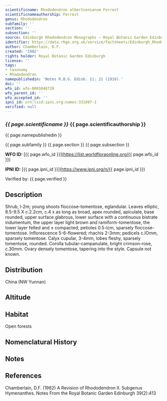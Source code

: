 ```yaml
---
scientificname: Rhododendron albertsenianum Forrest
scientificnameauthorship: Forrest
genus: Rhododendron
subfamily: ''
section: ''
subsection: ''
source: Edinburgh Rhododendron Monographs – Royal Botanic Garden Edinburgh
identifier: https://data.rbge.org.uk/service/factsheets/Edinburgh_Rhododendron_Monographs.xhtml
author: Chamberlain, D.F.
created: '1982'
rights holder: Royal Botanic Garden Edinburgh
license: ''
tags:
- taxonomy
- Rhododendron
namepublishedin: 'Notes R.B.G. Edinb. 11: 21 (1919).'
doi: ''
wfo_id: wfo-0001048728
wfo_parent_id: ''
wfo_accepted_id: ''
ipni_id: urn:lsid:ipni.org:names:331897-1
verified: null
---
```

### _{{ page.scientificname }}_ {{ page.scientificauthorship }}
 {{ page.namepublishedin }}

{{ page.subfamily }} {{ page.section }} {{ page.subsection }}

**WFO ID:** [{{ page.wfo_id }}](https://list.worldfloraonline.org/{{ page.wfo_id }})

**IPNI ID:** [{{ page.ipni_id }}](https://www.ipni.org/n/{{ page.ipni_id }})

Verified by: {{ page.verified }}



## Description
Shrub, l-2m; young shoots floccose-tomentose, eglandular. Leaves elliptic, 8.5-9.5 X c.2.2cm, c.4 x as long as broad, apex rounded, apiculate, base rounded, upper surface glabrous, lower surface with a continuous bistrate indumentum, the upper layer light brown and ramiform-tomentose, the lower layer felted and ± compacted; petioles 0.5-lcm, sparsely floccose-tomentose. Inflorescence 5-6-flowered; rhachis 2-3mm; pedicels c.lOmm, sparsely tomentose. Calyx cupular, 3-4mm, lobes fleshy, sparsely tomentose, rounded. Corolla tubular-campanulate, bright crimson-rose, c.30mm. Ovary densely tomentose, tapering into the style. Capsule not known.

## Distribution
China (NW Yunnan)

## Altitude


## Habitat
Open forests

## Nomenclatural History

                       
## Notes


## References

Chamberlain, D.F. (1982) A Revision of Rhododendron II. Subgenus Hymenanthes. Notes From the Royal Botanic Garden Edinburgh 39(2):413

